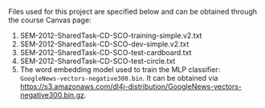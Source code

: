 Files used for this project are specified below and can be obtained through the 
course Canvas page:

1. SEM-2012-SharedTask-CD-SCO-training-simple.v2.txt
2. SEM-2012-SharedTask-CD-SCO-dev-simple.v2.txt
3. SEM-2012-SharedTask-CD-SCO-test-cardboard.txt
4. SEM-2012-SharedTask-CD-SCO-test-circle.txt
5. The word embedding model used to train the MLP classifier: 
`GoogleNews-vectors-negative300.bin`. It can be obtained via 
https://s3.amazonaws.com/dl4j-distribution/GoogleNews-vectors-negative300.bin.gz.
